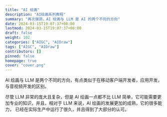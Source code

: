 ```yaml
---
title: "AI 绘画"
description: "AI绘画系列教程"
summary: "再次强调，AI 绘画与 LLM 是 AI 的两个不同的方向"
date: 2024-03-15T19:07:37+08:00
lastmod: 2024-03-15T19:07:37+08:00
draft: false
weight: 102
categories: ["AIGC", "AIDraw"]
tags: ["AIGC", "AIDraw"]
contributors: []
pinned: false
homepage: true
cover: "cover.png"
---
```


AI 绘画与 LLM 是两个不同的方向，有点类似于在移动客户端开发者，应用开发，与音视频开发的区别。

尽管 LLM 非常的庞大且复杂，但是 AI 绘画一点都不比 LLM 简单，它可能需要更加专业的知识，并且，相对于 LLM 来说，AI 绘画的发展更加的成熟，它的很多能力，
已经在实际生产中运行了很久，并且得到了大部分的认可。
